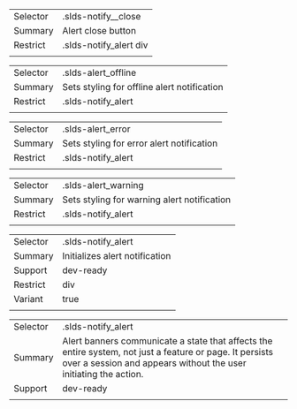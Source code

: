 
|  |  |
|-------|-------|
| Selector | .slds-notify__close |
| Summary | Alert close button |
| Restrict | .slds-notify_alert div |
|  |  |


|  |  |
|-------|-------|
| Selector | .slds-alert_offline |
| Summary | Sets styling for offline alert notification |
| Restrict | .slds-notify_alert |
|  |  |


|  |  |
|-------|-------|
| Selector | .slds-alert_error |
| Summary | Sets styling for error alert notification |
| Restrict | .slds-notify_alert |
|  |  |


|  |  |
|-------|-------|
| Selector | .slds-alert_warning |
| Summary | Sets styling for warning alert notification |
| Restrict | .slds-notify_alert |
|  |  |


|  |  |
|-------|-------|
| Selector | .slds-notify_alert |
| Summary | Initializes alert notification |
| Support | dev-ready |
| Restrict | div |
| Variant | true |
|  |  |


|  |  |
|-------|-------|
| Selector | .slds-notify_alert |
| Summary | Alert banners communicate a state that affects the entire system, not just a feature or page. It persists over a session and appears without the user initiating the action. |
| Support | dev-ready |
|  |  |

